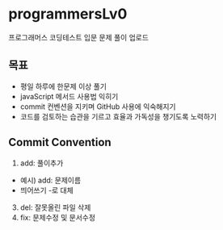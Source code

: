 # programmersLv0
프로그래머스 코딩테스트 입문 문제 풀이 업로드

## 목표
- 평일 하루에 한문제 이상 풀기
- javaScript 메서드 사용법 익히기
- commit 컨벤션을 지키며 GitHub 사용에 익숙해지기
- 코드를 검토하는 습관을 기르고 효율과 가독성을 챙기도록 노력하기

## Commit Convention
1. add: 풀이추가
  - 예시) add: 문제이름
  - 띄어쓰기 -로 대체
3. del: 잘못올린 파일 삭제
4. fix: 문제수정 및 문서수정
